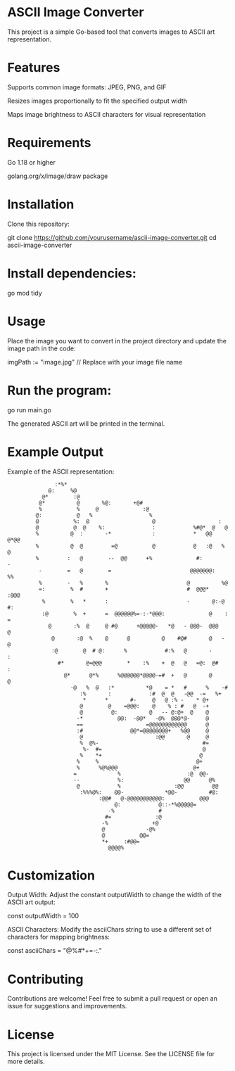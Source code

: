 # ASCII Image Converter

This project is a simple Go-based tool that converts images to ASCII art representation.

# Features

Supports common image formats: JPEG, PNG, and GIF

Resizes images proportionally to fit the specified output width

Maps image brightness to ASCII characters for visual representation

# Requirements

Go 1.18 or higher

golang.org/x/image/draw package

# Installation

Clone this repository:

git clone https://github.com/yourusername/ascii-image-converter.git
cd ascii-image-converter

# Install dependencies:

go mod tidy

# Usage

Place the image you want to convert in the project directory and update the image path in the code:

imgPath := "image.jpg" // Replace with your image file name

# Run the program:

go run main.go

The generated ASCII art will be printed in the terminal.

# Example Output

Example of the ASCII representation:

                   :*%*
                 @:     %@
               @*        :@
              @*          @       %@:       +@#
              %           %     @              :@
             @:           @   %                  %
             @           %:  @                    @                    :
             @           @  @    %:               :            %#@*  @   @
             %          @  :       -*             :            *   @@    @*@@
             %          @  @         =@           @            @   :@   %    @
             %         :   @        --  @@      +%              #:           -
              -        =   @        =                         @@@@@@@:    %%
              %        -   %       %                         @          %@
              =:        %  #       +                         #  @@@*   :@@@
               %        %   *      :                         -       @:-@  #:
               :@        %  +      =  @@@@@@%=-:-*@@@:              @    :  =
                 @       :%  @     @ #@      +@@@@@-   *@   - @@@-  @@@      @
                  @       :@  %    @      @          @    #@#       @   -    @
                  :@        @  # @:      %            #:%   @       -       :
                    #*       @=@@@        *    :%    +  @   @   =@:  @#     :
                      @*      @*%      %@@@@@@*@@@@-=#  +   @       @     @
                        -@   %  @   :*          *@    = *   #      %    -#
                           :%       :            :#  @  @   -@@  -=   %+
                            *      *       #-     @   @ :% -    * @+
                           @        @    =@@@:    @    % : #   @  -+
                           @         @:          @   -- @:@+  @    @
                          -*           @@:  -@@*   -@%  @@@*@-     @
                          ==                    =@@@@@@@@@@@@      @
                          :#               @@*=@@@@@@@@+   %@@     @
                           @                       :@@       @     @
                           %  @%-                                 #=
                            %-  #=                                @
                           %    *+                               @
                          %     %                               @+
                          %      %@%@@@                        @+
                         =             %                     :@  @@-
                         --            %:                   @@      @%
                          @            %                 :@@         @@
                           :%%%@%:    @@-             *@@-          #@:
                                 :@@#   @-@@@@@@@@@@@:           @@@
                                      @:            @::-*%@@@@@=
                                    -%              #
                                   #=              :@
                                  -%              +@
                                  @             -@%
                                  @           @@=
                                  *+     :#@@=
                                    @@@@%

# Customization

Output Width: Adjust the constant outputWidth to change the width of the ASCII art output:

const outputWidth = 100

ASCII Characters: Modify the asciiChars string to use a different set of characters for mapping brightness:

const asciiChars = "@%#*+=-:."

# Contributing

Contributions are welcome! Feel free to submit a pull request or open an issue for suggestions and improvements.

# License

This project is licensed under the MIT License. See the LICENSE file for more details.

